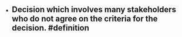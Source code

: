 - Decision which involves many stakeholders who do not agree on the criteria for the decision. #definition
	-